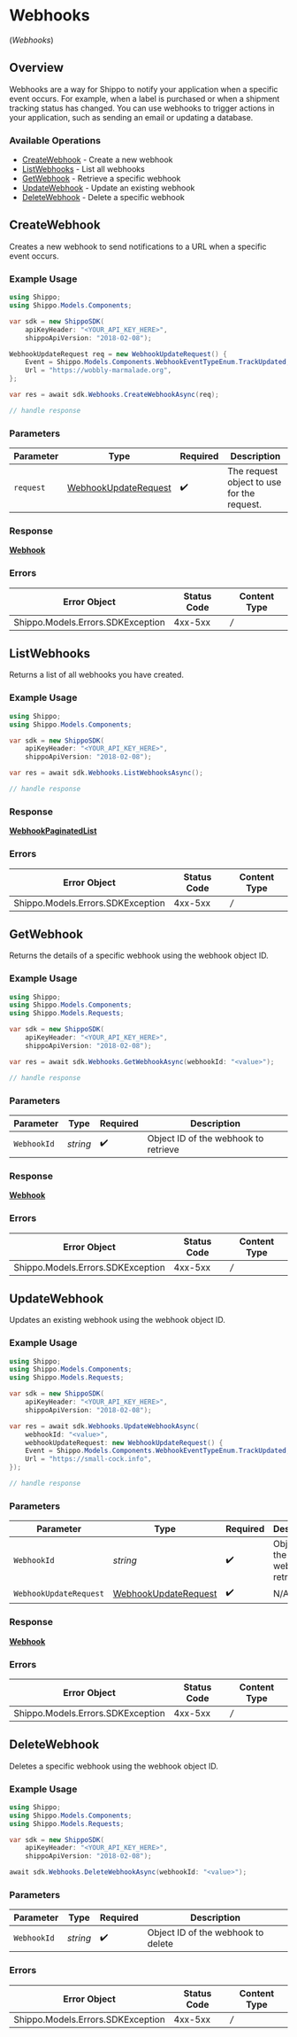 # Webhooks
(*Webhooks*)

## Overview

Webhooks are a way for Shippo to notify your application when a specific event occurs. For example, when a label is purchased or when a shipment tracking status has changed. You can use webhooks to trigger actions in your application, such as sending an email or updating a database.
<SchemaDefinition schemaRef="#/components/schemas/Webhook"/>

### Available Operations

* [CreateWebhook](#createwebhook) - Create a new webhook
* [ListWebhooks](#listwebhooks) - List all webhooks
* [GetWebhook](#getwebhook) - Retrieve a specific webhook
* [UpdateWebhook](#updatewebhook) - Update an existing webhook
* [DeleteWebhook](#deletewebhook) - Delete a specific webhook

## CreateWebhook

Creates a new webhook to send notifications to a URL when a specific event occurs.

### Example Usage

```csharp
using Shippo;
using Shippo.Models.Components;

var sdk = new ShippoSDK(
    apiKeyHeader: "<YOUR_API_KEY_HERE>",
    shippoApiVersion: "2018-02-08");

WebhookUpdateRequest req = new WebhookUpdateRequest() {
    Event = Shippo.Models.Components.WebhookEventTypeEnum.TrackUpdated,
    Url = "https://wobbly-marmalade.org",
};

var res = await sdk.Webhooks.CreateWebhookAsync(req);

// handle response
```

### Parameters

| Parameter                                                               | Type                                                                    | Required                                                                | Description                                                             |
| ----------------------------------------------------------------------- | ----------------------------------------------------------------------- | ----------------------------------------------------------------------- | ----------------------------------------------------------------------- |
| `request`                                                               | [WebhookUpdateRequest](../../Models/Components/WebhookUpdateRequest.md) | :heavy_check_mark:                                                      | The request object to use for the request.                              |


### Response

**[Webhook](../../Models/Components/Webhook.md)**
### Errors

| Error Object                      | Status Code                       | Content Type                      |
| --------------------------------- | --------------------------------- | --------------------------------- |
| Shippo.Models.Errors.SDKException | 4xx-5xx                           | */*                               |

## ListWebhooks

Returns a list of all webhooks you have created.

### Example Usage

```csharp
using Shippo;
using Shippo.Models.Components;

var sdk = new ShippoSDK(
    apiKeyHeader: "<YOUR_API_KEY_HERE>",
    shippoApiVersion: "2018-02-08");

var res = await sdk.Webhooks.ListWebhooksAsync();

// handle response
```


### Response

**[WebhookPaginatedList](../../Models/Components/WebhookPaginatedList.md)**
### Errors

| Error Object                      | Status Code                       | Content Type                      |
| --------------------------------- | --------------------------------- | --------------------------------- |
| Shippo.Models.Errors.SDKException | 4xx-5xx                           | */*                               |

## GetWebhook

Returns the details of a specific webhook using the webhook object ID.

### Example Usage

```csharp
using Shippo;
using Shippo.Models.Components;
using Shippo.Models.Requests;

var sdk = new ShippoSDK(
    apiKeyHeader: "<YOUR_API_KEY_HERE>",
    shippoApiVersion: "2018-02-08");

var res = await sdk.Webhooks.GetWebhookAsync(webhookId: "<value>");

// handle response
```

### Parameters

| Parameter                            | Type                                 | Required                             | Description                          |
| ------------------------------------ | ------------------------------------ | ------------------------------------ | ------------------------------------ |
| `WebhookId`                          | *string*                             | :heavy_check_mark:                   | Object ID of the webhook to retrieve |


### Response

**[Webhook](../../Models/Components/Webhook.md)**
### Errors

| Error Object                      | Status Code                       | Content Type                      |
| --------------------------------- | --------------------------------- | --------------------------------- |
| Shippo.Models.Errors.SDKException | 4xx-5xx                           | */*                               |

## UpdateWebhook

Updates an existing webhook using the webhook object ID.

### Example Usage

```csharp
using Shippo;
using Shippo.Models.Components;
using Shippo.Models.Requests;

var sdk = new ShippoSDK(
    apiKeyHeader: "<YOUR_API_KEY_HERE>",
    shippoApiVersion: "2018-02-08");

var res = await sdk.Webhooks.UpdateWebhookAsync(
    webhookId: "<value>",
    webhookUpdateRequest: new WebhookUpdateRequest() {
    Event = Shippo.Models.Components.WebhookEventTypeEnum.TrackUpdated,
    Url = "https://small-cock.info",
});

// handle response
```

### Parameters

| Parameter                                                               | Type                                                                    | Required                                                                | Description                                                             |
| ----------------------------------------------------------------------- | ----------------------------------------------------------------------- | ----------------------------------------------------------------------- | ----------------------------------------------------------------------- |
| `WebhookId`                                                             | *string*                                                                | :heavy_check_mark:                                                      | Object ID of the webhook to retrieve                                    |
| `WebhookUpdateRequest`                                                  | [WebhookUpdateRequest](../../Models/Components/WebhookUpdateRequest.md) | :heavy_check_mark:                                                      | N/A                                                                     |


### Response

**[Webhook](../../Models/Components/Webhook.md)**
### Errors

| Error Object                      | Status Code                       | Content Type                      |
| --------------------------------- | --------------------------------- | --------------------------------- |
| Shippo.Models.Errors.SDKException | 4xx-5xx                           | */*                               |

## DeleteWebhook

Deletes a specific webhook using the webhook object ID.

### Example Usage

```csharp
using Shippo;
using Shippo.Models.Components;
using Shippo.Models.Requests;

var sdk = new ShippoSDK(
    apiKeyHeader: "<YOUR_API_KEY_HERE>",
    shippoApiVersion: "2018-02-08");

await sdk.Webhooks.DeleteWebhookAsync(webhookId: "<value>");


```

### Parameters

| Parameter                          | Type                               | Required                           | Description                        |
| ---------------------------------- | ---------------------------------- | ---------------------------------- | ---------------------------------- |
| `WebhookId`                        | *string*                           | :heavy_check_mark:                 | Object ID of the webhook to delete |

### Errors

| Error Object                      | Status Code                       | Content Type                      |
| --------------------------------- | --------------------------------- | --------------------------------- |
| Shippo.Models.Errors.SDKException | 4xx-5xx                           | */*                               |
